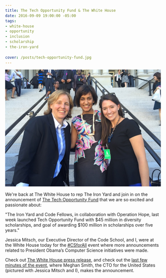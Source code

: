 ```yaml
---
title: The Tech Opportunity Fund & The White House
date: 2016-09-09 19:00:00 -05:00
tags:
- white-house
- opportunity
- inclusion
- scholarship
- the-iron-yard

cover: /posts/tech-opportunity-fund.jpg
---
```


![Meghan Smith, CTO for the US, Jessica, and Sam](/static/img/posts/tech-opportunity-fund.jpg)



We're back at The White House to rep The Iron Yard and join in on the announcement of [The Tech Opportunity Fund](https://techopportunityfund.org) that we are so excited and passionate about:

"The Iron Yard and Code Fellows, in collaboration with Operation Hope, last week launched Tech Opportunity Fund with $45 million in diversity scholarships, and goal of awarding $100 million in scholarships over five years."

Jessica Mitsch, our Executive Director of the Code School, and I, were at the White House today for the [#CSforAll](https://twitter.com/search?q=csforall&src=typd) event where more announcements related to President Obama’s Computer Science initiatives were made.

Check out [The White House press release](https://www.whitehouse.gov/the-press-office/2016/09/14/fact-sheet-new-progress-and-momentum-support-president-obamas-computer), and check out the [last few minutes of the event](https://www.youtube.com/watch?v=M9xy8muYC5Q&feature=youtu.be&t=2h54m51s), where Meghan Smith, the CTO for the United States (pictured with Jessica Mitsch and I), makes the announcement.
